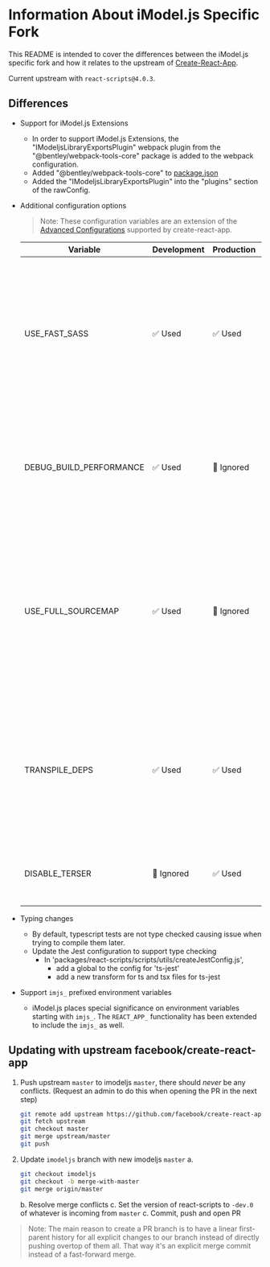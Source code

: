 # Information About iModel.js Specific Fork

This README is intended to cover the differences between the iModel.js specific fork and how it relates to the upstream of [Create-React-App](https://github.com/facebook/create-react-app).

Current upstream with `react-scripts@4.0.3`.

## Differences

- Support for iModel.js Extensions

  - In order to support iModel.js Extensions, the "IModeljsLibraryExportsPlugin" webpack plugin from the "@bentley/webpack-tools-core" package is added to the webpack configuration.
  - Added "@bentley/webpack-tools-core" to [package.json](./packages/react-scripts/package.json)
  - Added the "IModeljsLibraryExportsPlugin" into the "plugins" section of the rawConfig.

- Additional configuration options

  > Note: These configuration variables are an extension of the [Advanced Configurations](create-react-app.dev/docs/advanced-configuration) supported by create-react-app.

  | Variable                | Development | Production | Usage                                                                                                                                                                                                |
  | ----------------------- | ----------- | ---------- | ---------------------------------------------------------------------------------------------------------------------------------------------------------------------------------------------------- |
  | USE_FAST_SASS           | ✅ Used     | ✅ Used    | When set to `true`, use the fast-sass-loader instead of sass-loader. This helps with long build times on smaller machines attempting to build an app with a large amount of scss/sass files.         |
  | DEBUG_BUILD_PERFORMANCE | ✅ Used     | 🚫 Ignored | When set to `true`, reports webpack build performance and bottlenecks. Uses the [speed measure webpack plugin](https://www.npmjs.com/package/speed-measure-webpack-plugin).                          |
  | USE_FULL_SOURCEMAP      | ✅ Used     | 🚫 Ignored | When set to `true`, the sourcemaps generated use 'source-map' instead of 'cheap-module-source-map'. This is known to cause out-of-memory errors but gives full fidelity source maps in debug builds. |
  | TRANSPILE_DEPS          | ✅ Used     | ✅ Used    | When set to `false`, webpack will not run babel on anything in node_modules. Transpiling dependencies can be costly, and is often not necessary when targeting newer browsers. |
  | DISABLE_TERSER          | 🚫 Ignored  | ✅ Used    | When set to `true`, skips all minification. Useful for PR builds and test apps. |

- Typing changes

  - By default, typescript tests are not type checked causing issue when trying to compile them later.
  - Update the Jest configuration to support type checking
    - In 'packages/react-scripts/scripts/utils/createJestConfig.js',
      - add a global to the config for 'ts-jest'
      - add a new transform for ts and tsx files for ts-jest

- Support `imjs_` prefixed environment variables
  - iModel.js places special significance on environment variables starting with `imjs_`. The `REACT_APP_` functionality has been extended to include the `imjs_` as well.

## Updating with upstream facebook/create-react-app

1. Push upstream `master` to imodeljs `master`, there should _never_ be any conflicts. (Request an admin to do this when opening the PR in the next step)
   ```sh
   git remote add upstream https://github.com/facebook/create-react-app.git
   git fetch upstream
   git checkout master
   git merge upstream/master
   git push
   ```
1. Update `imodeljs` branch with new imodeljs `master`
   a.
   ```sh
   git checkout imodeljs
   git checkout -b merge-with-master
   git merge origin/master
   ```
   b. Resolve merge conflicts
   c. Set the version of react-scripts to `-dev.0` of whatever is incoming from `master`
   c. Commit, push and open PR

> Note: The main reason to create a PR branch is to have a linear first-parent history for all explicit changes to our branch instead of directly pushing overtop of them all. That way it's an explicit merge commit instead of a fast-forward merge.

